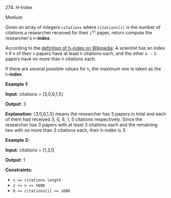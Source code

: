274\. H-Index

Medium

Given an array of integers `citations` where `citations[i]` is the number of citations a researcher received for their <code>i<sup>th</sup></code> paper, return compute the researcher's `h`**\-index**.

According to the [definition of h-index on Wikipedia](https://en.wikipedia.org/wiki/H-index): A scientist has an index `h` if `h` of their `n` papers have at least `h` citations each, and the other `n − h` papers have no more than `h` citations each.

If there are several possible values for `h`, the maximum one is taken as the `h`**\-index**.

**Example 1:**

**Input:** citations = [3,0,6,1,5]

**Output:** 3

**Explanation:** [3,0,6,1,5] means the researcher has 5 papers in total and each of them had received 3, 0, 6, 1, 5 citations respectively. Since the researcher has 3 papers with at least 3 citations each and the remaining two with no more than 3 citations each, their h-index is 3.

**Example 2:**

**Input:** citations = [1,3,1]

**Output:** 1

**Constraints:**

*   `n == citations.length`
*   `1 <= n <= 5000`
*   `0 <= citations[i] <= 1000`
